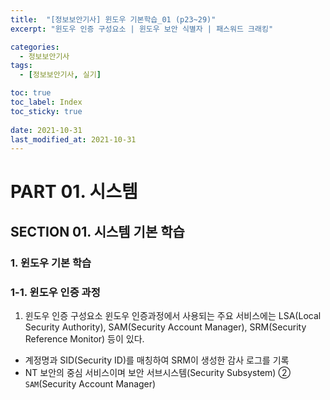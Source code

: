 ```yaml
---
title:  "[정보보안기사] 윈도우 기본학습_01 (p23~29)"
excerpt: "윈도우 인증 구성요소 | 윈도우 보안 식별자 | 패스워드 크래킹"

categories:
  - 정보보안기사
tags:
  - [정보보안기사, 실기]

toc: true
toc_label: Index
toc_sticky: true
 
date: 2021-10-31
last_modified_at: 2021-10-31
---
```

## 
# PART 01. 시스템
## SECTION 01. 시스템 기본 학습 
### 1. 윈도우 기본 학습 
### 1-1. 윈도우 인증 과정 
1. 윈도우 인증 구성요소 
윈도우 인증과정에서 사용되는 주요 서비스에는 LSA(Local Security Authority), SAM(Security Account Manager), SRM(Security Reference Monitor) 등이 있다.
- 계정명과 SID(Security ID)를 매칭하여 SRM이 생성한 감사 로그를 기록
- NT 보안의 중심 서비스이며 보안 서브시스템(Security Subsystem)
② `SAM`(Security Account Manager)